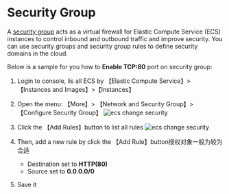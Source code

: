 # Security Group

A [security group](https://www.alibabacloud.com/help/en/doc-detail/25387.html) acts as a virtual firewall for Elastic Compute Service (ECS) instances to control inbound and outbound traffic and improve security. You can use security groups and security group rules to define security domains in the cloud.  

Below is a sample for you how to **Enable TCP:80** port on security group:  

1. Login to console, lis all ECS by 【Elastic Compute Service】>【Instances and Images】>【Instances】

2. Open the menu: 【More】> 【Network and Security Group】>【Configure Security Group】
   ![ecs change security](https://libs.websoft9.com/Websoft9/DocsPicture/en/aliyun/aliyun-modifysg-websoft9.png)

3. Click the 【Add Rules】button to list all rules
   ![ecs change security](https://libs.websoft9.com/Websoft9/DocsPicture/en/aliyun/aliyun-modifysg80-websoft9.png)

4. Then, add a new rule by click the 【Add Rule】button授权对象一般为较为合适
   - Destination set to **HTTP(80)**
   - Source set to **0.0.0.0/0**

5. Save it 